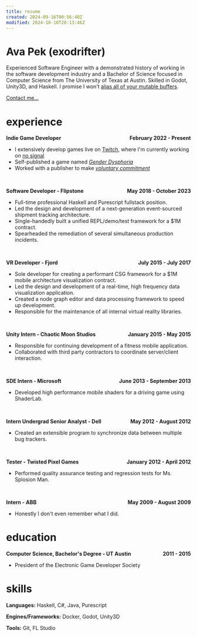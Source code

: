 ```yaml
---
title: resume
created: 2024-09-16T00:56:40Z
modified: 2024-10-10T20:13:46Z
---
```


# Ava Pek (exodrifter)

Experienced Software Engineer with a demonstrated history of working in the software development industry and a Bachelor of Science focused in Computer Science from The University of Texas at Austin. Skilled in Godot, Unity3D, and Haskell. I promise I won't [alias all of your mutable buffers](blog/20240225042654.md).

[Contact me...](contact.md)

# experience

**Indie Game Developer <span style="float: right;">February 2022 - Present</span>**
- I extensively develop games live on [Twitch](https://twitch.tv/exodrifter_), where I'm currently working on [no signal](press-kits/no-signal.md)
- Self-published a game named _[Gender Dysphoria](press-kits/gender-dysphoria.md)_
- Worked with a publisher to make _[voluntary commitment](press-kits/voluntary-commitment.md)_

<br/>

**Software Developer - Flipstone <span style="float: right;">May 2018 - October 2023</span>**
- Full-time professional Haskell and Purescript fullstack position.
- Led the design and development of a next-generation event-sourced shipment tracking
architecture.
- Single-handedly built a unified REPL/demo/test framework for a $1M contract.
- Spearheaded the remediation of several simultaneous production incidents.

<br/>

**VR Developer - Fjord <span style="float: right;">July 2015 - July 2017</span>**
- Sole developer for creating a performant CSG framework for a $1M mobile architecture
visualization contract.
- Led the design and development of a real-time, high frequency data visualization application.
- Created a node graph editor and data processing framework to speed up development.
- Responsible for the maintenance of all internal virtual reality libraries.

<br/>

**Unity Intern - Chaotic Moon Studios <span style="float: right;">January 2015 - May 2015</span>**
- Responsible for continuing development of a fitness mobile application.
- Collaborated with third party contractors to coordinate server/client interaction.

<br/>

**SDE Intern - Microsoft <span style="float: right;">June 2013 - September 2013</span>**
- Developed high performance mobile shaders for a driving game using ShaderLab.

<br/>

**Intern Undergrad Senior Analyst - Dell<span style="float: right;">May 2012 - August 2012</span>**
- Created an extensible program to synchronize data between multiple bug trackers.

<br/>

**Tester - Twisted Pixel Games <span style="float: right;">January 2012 - April 2012</span>**
- Performed quality assurance testing and regression tests for Ms. Splosion Man.

<br/>

**Intern - ABB <span style="float: right;">May 2009 - August 2009</span>**
- Honestly I don't even remember what I did.

# education

**Computer Science, Bachelor's Degree - UT Austin <span style="float: right;">2011 - 2015</span>**
- President of the Electronic Game Developer Society

# skills

**Languages:** Haskell, C#, Java, Purescript

**Engines/Frameworks:** Docker, Godot, Unity3D

**Tools:** Git, FL Studio
